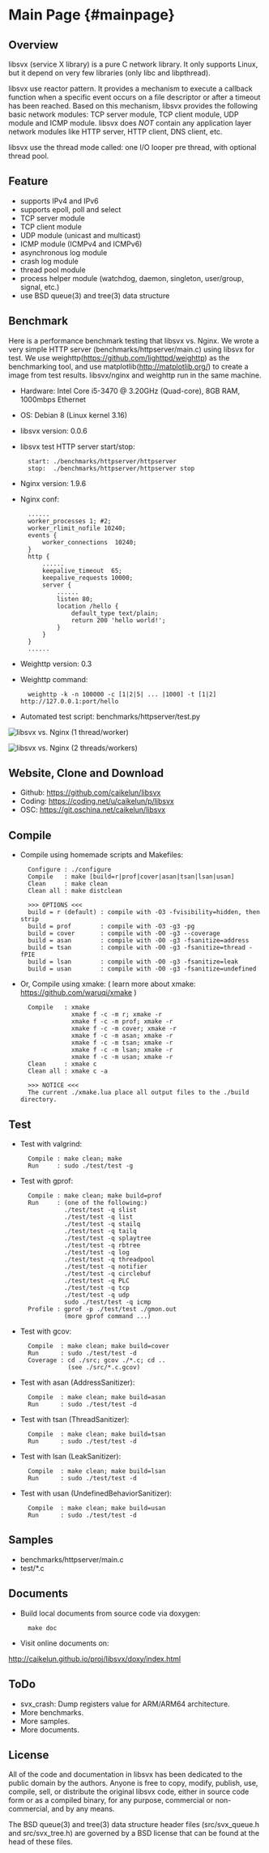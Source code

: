 Main Page {#mainpage}
=========


Overview
--------

libsvx (service X library) is a pure C network library. It only supports
Linux, but it depend on very few libraries (only libc and libpthread).

libsvx use reactor pattern. It provides a mechanism to execute a callback
function when a specific event occurs on a file descriptor or after a
timeout has been reached. Based on this mechanism, libsvx provides the
following basic network modules: TCP server module, TCP client module,
UDP module and ICMP module. libsvx does *NOT* contain any application layer
network modules like HTTP server, HTTP client, DNS client, etc.

libsvx use the thread mode called: one I/O looper pre thread, with optional
thread pool.


Feature
-------

* supports IPv4 and IPv6
* supports epoll, poll and select
* TCP server module
* TCP client module
* UDP module (unicast and multicast)
* ICMP module (ICMPv4 and ICMPv6)
* asynchronous log module
* crash log module
* thread pool module
* process helper module (watchdog, daemon, singleton, user/group, signal, etc.)
* use BSD queue(3) and tree(3) data structure


Benchmark
---------

Here is a performance benchmark testing that libsvx vs. Nginx. We wrote a
very simple HTTP server (benchmarks/httpserver/main.c) using libsvx for test.
We use weighttp(https://github.com/lighttpd/weighttp) as the benchmarking tool,
and use matplotlib(http://matplotlib.org/) to create a image from test results.
libsvx/nginx and weighttp run in the same machine.

* Hardware: Intel Core i5-3470 @ 3.20GHz (Quad-core), 8GB RAM, 1000mbps Ethernet

* OS: Debian 8 (Linux kernel 3.16)

* libsvx version: 0.0.6

* libsvx test HTTP server start/stop:

        start: ./benchmarks/httpserver/httpserver
        stop:  ./benchmarks/httpserver/httpserver stop

* Nginx version: 1.9.6

* Nginx conf:

        ......
        worker_processes 1; #2;
        worker_rlimit_nofile 10240;
        events {
            worker_connections  10240;
        }
        http {
            ......
            keepalive_timeout  65;
            keepalive_requests 10000;
            server {
                ......
                listen 80;
                location /hello {
                    default_type text/plain;
                    return 200 'hello world!';
                }
            }
        }
        ......

* Weighttp version: 0.3

* Weighttp command:

        weighttp -k -n 100000 -c [1|2|5| ... |1000] -t [1|2] http://127.0.0.1:port/hello

* Automated test script: benchmarks/httpserver/test.py

![libsvx vs. Nginx (1 thread/worker)](doc/bm_httpsvr_1.png)

![libsvx vs. Nginx (2 threads/workers)](doc/bm_httpsvr_2.png)


Website, Clone and Download
---------------------------

* Github: https://github.com/caikelun/libsvx
* Coding: https://coding.net/u/caikelun/p/libsvx
* OSC: https://git.oschina.net/caikelun/libsvx


Compile
-------

* Compile using homemade scripts and Makefiles:

        Configure : ./configure
        Compile   : make [build=r|prof|cover|asan|tsan|lsan|usan]
        Clean     : make clean
        Clean all : make distclean

        >>> OPTIONS <<<
        build = r (default) : compile with -O3 -fvisibility=hidden, then strip
        build = prof        : compile with -O3 -g3 -pg
        build = cover       : compile with -O0 -g3 --coverage
        build = asan        : compile with -O0 -g3 -fsanitize=address
        build = tsan        : compile with -O0 -g3 -fsanitize=thread -fPIE
        build = lsan        : compile with -O0 -g3 -fsanitize=leak
        build = usan        : compile with -O0 -g3 -fsanitize=undefined

* Or, Compile using xmake: ( learn more about xmake: https://github.com/waruqi/xmake )

        Compile   : xmake
                    xmake f -c -m r; xmake -r
                    xmake f -c -m prof; xmake -r
                    xmake f -c -m cover; xmake -r
                    xmake f -c -m asan; xmake -r
                    xmake f -c -m tsan; xmake -r
                    xmake f -c -m lsan; xmake -r
                    xmake f -c -m usan; xmake -r
        Clean     : xmake c
        Clean all : xmake c -a

        >>> NOTICE <<<
        The current ./xmake.lua place all output files to the ./build directory.


Test
----

* Test with valgrind:

        Compile : make clean; make
        Run     : sudo ./test/test -g

* Test with gprof:

        Compile : make clean; make build=prof
        Run     : (one of the following:)
                  ./test/test -q slist
                  ./test/test -q list
                  ./test/test -q stailq
                  ./test/test -q tailq
                  ./test/test -q splaytree
                  ./test/test -q rbtree
                  ./test/test -q log
                  ./test/test -q threadpool
                  ./test/test -q notifier
                  ./test/test -q circlebuf
                  ./test/test -q PLC
                  ./test/test -q tcp
                  ./test/test -q udp
                  sudo ./test/test -q icmp
        Profile : gprof -p ./test/test ./gmon.out
                  (more gprof command ...)

* Test with gcov:

        Compile  : make clean; make build=cover
        Run      : sudo ./test/test -d
        Coverage : cd ./src; gcov ./*.c; cd ..
                   (see ./src/*.c.gcov)

* Test with asan (AddressSanitizer):

        Compile  : make clean; make build=asan
        Run      : sudo ./test/test -d

* Test with tsan (ThreadSanitizer):

        Compile  : make clean; make build=tsan
        Run      : sudo ./test/test -d

* Test with lsan (LeakSanitizer):

        Compile  : make clean; make build=lsan
        Run      : sudo ./test/test -d

* Test with usan (UndefinedBehaviorSanitizer):

        Compile  : make clean; make build=usan
        Run      : sudo ./test/test -d


Samples
-------

* benchmarks/httpserver/main.c
* test/*.c


Documents
---------

* Build local documents from source code via doxygen:

        make doc

* Visit online documents on:

http://caikelun.github.io/proj/libsvx/doxy/index.html


ToDo
----
* svx_crash: Dump registers value for ARM/ARM64 architecture.
* More benchmarks.
* More samples.
* More documents.


License
-------

All of the code and documentation in libsvx has been dedicated to
the public domain by the authors. Anyone is free to copy, modify,
publish, use, compile, sell, or distribute the original libsvx code,
either in source code form or as a compiled binary, for any purpose,
commercial or non-commercial, and by any means.

The BSD queue(3) and tree(3) data structure header files
(src/svx_queue.h and src/svx_tree.h) are governed by a BSD license
that can be found at the head of these files.
